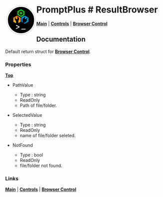 # <img align="left" width="100" height="100" src="./images/icon.png"> PromptPlus # ResultBrowser
[**Main**](index.md#help) | 
[**Controls**](index.md#apis) |
[**Browser Control**](browser)

## Documentation
Default return struct for [**Browser Control**](browser). 

### Properties
[**Top**](#-promptplus--resultbrowser)

- PathValue
	- Type : string
	- ReadOnly
	- Path of file/folder.

- SelectedValue 
	- Type : string
	- ReadOnly
	- name of file/folder seleted.

- NotFound 
	- Type : bool
	- ReadOnly
	- file/folder not found.

### Links

[**Main**](index.md#help) | 
[**Controls**](index.md#apis) |
[**Browser Control**](browser)
